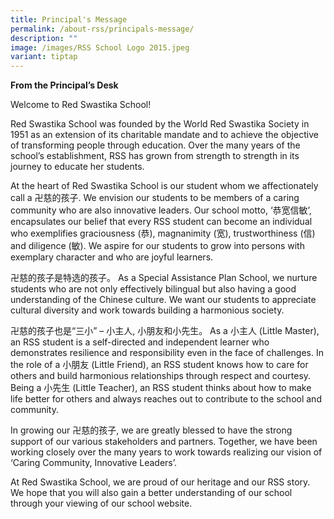 ```yaml
---
title: Principal's Message
permalink: /about-rss/principals-message/
description: ""
image: /images/RSS School Logo 2015.jpeg
variant: tiptap
---
```

<p><strong>From the Principal’s Desk</strong></p><p>Welcome to Red Swastika School!</p><p>Red Swastika School was founded by the World Red Swastika Society in 1951 as an extension of its charitable mandate and to achieve the objective of transforming people through education. Over the many years of the school’s establishment, RSS has grown from strength to strength in its journey to educate her students.</p><p>At the heart of Red Swastika School is our student whom we affectionately call a 卍慈的孩子. We envision our students to be members of a caring community who are also innovative leaders. Our school motto, ‘恭宽信敏’, encapsulates our belief that every RSS student can become an individual who exemplifies graciousness (恭), magnanimity (宽), trustworthiness (信) and diligence (敏). We aspire for our students to grow into persons with exemplary character and who are joyful learners.</p><p>卍慈的孩子是特选的孩子。 As a Special Assistance Plan School, we nurture students who are not only effectively bilingual but also having a good understanding of the Chinese culture. We want our students to appreciate cultural diversity and work towards building a harmonious society.</p><p>卍慈的孩子也是“三小” – 小主人, 小朋友和小先生。 As a 小主人 (Little Master), an RSS student is a self-directed and independent learner who demonstrates resilience and responsibility even in the face of challenges. In the role of a 小朋友 (Little Friend), an RSS student knows how to care for others and build harmonious relationships through respect and courtesy. Being a 小先生 (Little Teacher), an RSS student thinks about how to make life better for others and always reaches out to contribute to the school and community.</p><p>In growing our 卍慈的孩子, we are greatly blessed to have the strong support of our various stakeholders and partners. Together, we have been working closely over the many years to work towards realizing our vision of ‘Caring Community, Innovative Leaders’.</p><p>At Red Swastika School, we are proud of our heritage and our RSS story. We hope that you will also gain a better understanding of our school through your viewing of our school website.</p>